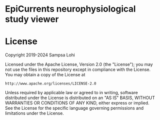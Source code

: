# EpiCurrents neurophysiological study viewer

# License

Copyright 2019-2024 Sampsa Lohi

Licensed under the Apache License, Version 2.0 (the "License");
you may not use the files in this repository except in compliance
with the License. You may obtain a copy of the License at

    http://www.apache.org/licenses/LICENSE-2.0

Unless required by applicable law or agreed to in writing, software
distributed under the License is distributed on an "AS IS" BASIS,
WITHOUT WARRANTIES OR CONDITIONS OF ANY KIND, either express or implied.
See the License for the specific language governing permissions and
limitations under the License.